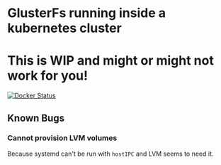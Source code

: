 # GlusterFs running inside a kubernetes cluster

# This is WIP and might or might not work for you!

[![Docker
Status](https://dockeri.co/image/ibotty/atomic-gluster-server)](https://registry.hub.docker.com/u/ibotty/atomic-gluster-server/)


## Known Bugs

### Cannot provision LVM volumes

Because systemd can't be run with `hostIPC` and LVM seems to need it.
